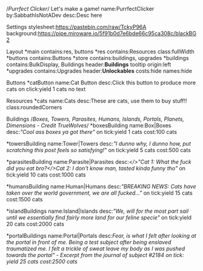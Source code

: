 /*Purrfect Clicker*/
Let's make a game!
name:PurrfectClicker
by:SabbathIsNotADev
desc:Desc here

Settings
stylesheet:https://pastebin.com/raw/TckyP96A		
background:https://pipe.miroware.io/5f91b0d7e6bde66c95ca308c/blackBG2																

Layout
*main
  contains:res, buttons
  *res
    contains:Resources
    class:fullWidth
  *buttons
    contains:Buttons
*store
  contains:buildings, upgrades
  *buildings
    contains:BulkDisplay, Buildings
    header:<b><t>Buildings</t></b>
    tooltip origin:left
  *upgrades
    contains:Upgrades
    header:<b><t>Unlockables</t></b>
    costs:hide
    names:hide

Buttons
*catButton
name:Cat Button
desc:Click this button to produce more cats
on click:yield 1 cats
no text

Resources
*cats
name:Cats
desc:These are cats, use them to buy stuff!!
class:roundedCorners

Buildings
/*Boxes, Towers, Parasites, Humans, Islands, Portals, Planets, Dimensions - Credit TrueWolves*/
*boxesBuilding
name:Box|Boxes
desc:<i>"Cool ass boxes ya got there"</i>
on tick:yield 1 cats
cost:100 cats

*towersBuilding
name:Tower|Towers
desc:<i>"I dunno why, I dunno how, put scratching this post feels so satisfying!"</i>
on tick:yield 5 cats
cost:500 cats

*parasitesBuilding
name:Parasite|Parasites
desc:<i></>"Cat 1: What the fuck did you eat bro?</>Cat 2: I don't know man, tasted kinda funny tho"</i>
on tick:yield 10 cats
cost:1000 cats

*humansBuilding
name:Human|Humans
desc:<i>"BREAKING NEWS: Cats have taken over the world government, we are all fucked..."</i>
on tick:yield 15 cats
cost:1500 cats

*islandBuildings
name:Island|Islands
desc:<i>"We, will for the most part sail until we essentially find fairly more land for our feline specie"</i>
on tick:yield 20 cats
cost:2000 cats

*portalBuildings
name:Portal|Portals
desc:<i>Fear, is what I felt after looking at the portal in front of me. Being a test subject after being enslaved traumatized me. I felt a trickle of sweat leave my body as I was pushed towards the portal" - Excerpt from the journal of subject #2184<i>
on tick: yield 25 cats
cost:2500 cats
